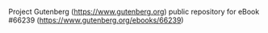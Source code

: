 Project Gutenberg (https://www.gutenberg.org) public repository for
eBook #66239 (https://www.gutenberg.org/ebooks/66239)
